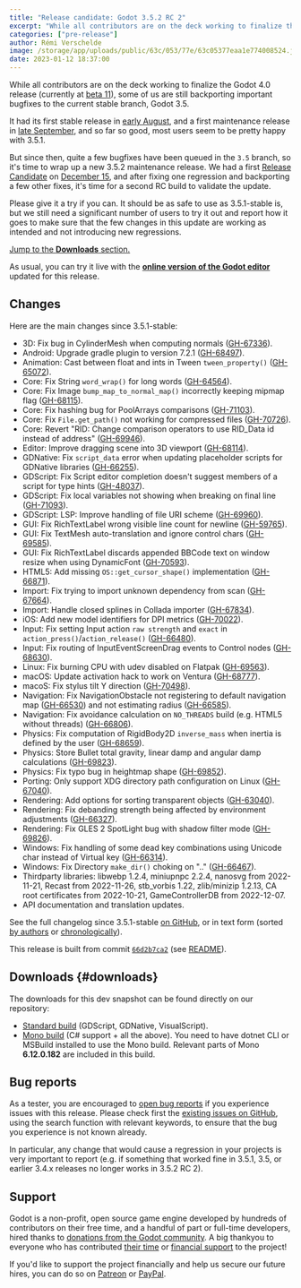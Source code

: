 ```yaml
---
title: "Release candidate: Godot 3.5.2 RC 2"
excerpt: "While all contributors are on the deck working to finalize the Godot 4.0 release, some of us are still backporting important bugfixes to the current stable branch, Godot 3.5. We're getting ready to release 3.5.2, now with a second Release Candidate available for testing."
categories: ["pre-release"]
author: Rémi Verschelde
image: /storage/app/uploads/public/63c/053/77e/63c05377eaa1e774008524.jpg
date: 2023-01-12 18:37:00
---
```


While all contributors are on the deck working to finalize the Godot 4.0 release (currently at [beta 11](/article/dev-snapshot-godot-4-0-beta-11)), some of us are still backporting important bugfixes to the current stable branch, Godot 3.5.

It had its first stable release in [early August](/article/godot-3-5-cant-stop-wont-stop), and a first maintenance release in [late September](/article/maintenance-release-godot-3-5-1), and so far so good, most users seem to be pretty happy with 3.5.1.

But since then, quite a few bugfixes have been queued in the `3.5` branch, so it's time to wrap up a new 3.5.2 maintenance release. We had a first [Release Candidate](https://en.wikipedia.org/wiki/Software_release_life_cycle#Release_candidate) on [December 15](/release-candidate-godot-3-5-2-rc-1), and after fixing one regression and backporting a few other fixes, it's time for a second RC build to validate the update.

Please give it a try if you can. It should be as safe to use as 3.5.1-stable is, but we still need a significant number of users to try it out and report how it goes to make sure that the few changes in this update are working as intended and not introducing new regressions.

[Jump to the **Downloads** section.](#downloads)

As usual, you can try it live with the [**online version of the Godot editor**](https://editor.godotengine.org/releases/3.5.2.rc2/) updated for this release.

## Changes

Here are the main changes since 3.5.1-stable:

- 3D: Fix bug in CylinderMesh when computing normals ([GH-67336](https://github.com/godotengine/godot/pull/67336)).
- Android: Upgrade gradle plugin to version 7.2.1 ([GH-68497](https://github.com/godotengine/godot/pull/68497)).
- Animation: Cast between float and ints in Tween `tween_property()` ([GH-65072](https://github.com/godotengine/godot/pull/65072)).
- Core: Fix String `word_wrap()` for long words ([GH-64564](https://github.com/godotengine/godot/pull/64564)).
- Core: Fix Image `bump_map_to_normal_map()` incorrectly keeping mipmap flag ([GH-68115](https://github.com/godotengine/godot/pull/68115)).
- Core: Fix hashing bug for PoolArrays comparisons ([GH-71103](https://github.com/godotengine/godot/pull/71103)).
- Core: Fix `File.get_path()` not working for compressed files ([GH-70726](https://github.com/godotengine/godot/pull/70726)).
- Core: Revert "RID: Change comparison operators to use RID_Data id instead of address" ([GH-69946](https://github.com/godotengine/godot/pull/69946)).
- Editor: Improve dragging scene into 3D viewport ([GH-68114](https://github.com/godotengine/godot/pull/68114)).
- GDNative: Fix `script_data` error when updating placeholder scripts for GDNative libraries ([GH-66255](https://github.com/godotengine/godot/pull/66255)).
- GDScript: Fix Script editor completion doesn't suggest members of a script for type hints ([GH-48037](https://github.com/godotengine/godot/pull/48037)).
- GDScript: Fix local variables not showing when breaking on final line ([GH-71093](https://github.com/godotengine/godot/pull/71093)).
- GDScript: LSP: Improve handling of file URI scheme ([GH-69960](https://github.com/godotengine/godot/pull/69960)).
- GUI: Fix RichTextLabel wrong visible line count for newline ([GH-59765](https://github.com/godotengine/godot/pull/59765)).
- GUI: Fix TextMesh auto-translation and ignore control chars ([GH-69585](https://github.com/godotengine/godot/pull/69585)).
- GUI: Fix RichTextLabel discards appended BBCode text on window resize when using DynamicFont ([GH-70593](https://github.com/godotengine/godot/pull/70593)).
- HTML5: Add missing `OS::get_cursor_shape()` implementation ([GH-66871](https://github.com/godotengine/godot/pull/66871)).
- Import: Fix trying to import unknown dependency from scan ([GH-67664](https://github.com/godotengine/godot/pull/67664)).
- Import: Handle closed splines in Collada importer ([GH-67834](https://github.com/godotengine/godot/pull/67834)).
- iOS: Add new model identifiers for DPI metrics ([GH-70022](https://github.com/godotengine/godot/pull/70022)).
- Input: Fix setting Input action `raw strength` and `exact` in `action_press()`/`action_release()` ([GH-66480](https://github.com/godotengine/godot/pull/66480)).
- Input: Fix routing of InputEventScreenDrag events to Control nodes ([GH-68630](https://github.com/godotengine/godot/pull/68630)).
- Linux: Fix burning CPU with udev disabled on Flatpak ([GH-69563](https://github.com/godotengine/godot/pull/69563)).
- macOS: Update activation hack to work on Ventura ([GH-68777](https://github.com/godotengine/godot/pull/68777)).
- macoS: Fix stylus tilt Y direction ([GH-70498](https://github.com/godotengine/godot/pull/70498)).
- Navigation: Fix NavigationObstacle not registering to default navigation map ([GH-66530](https://github.com/godotengine/godot/pull/66530)) and not estimating radius ([GH-66585](https://github.com/godotengine/godot/pull/66585)).
- Navigation: Fix avoidance calculation on `NO_THREADS` build (e.g. HTML5 without threads) ([GH-66806](https://github.com/godotengine/godot/pull/66806)).
- Physics: Fix computation of RigidBody2D `inverse_mass` when inertia is defined by the user ([GH-68659](https://github.com/godotengine/godot/pull/68659)).
- Physics: Store Bullet total gravity, linear damp and angular damp calculations ([GH-69823](https://github.com/godotengine/godot/pull/69823)).
- Physics: Fix typo bug in heightmap shape ([GH-69852](https://github.com/godotengine/godot/pull/69852)).
- Porting: Only support XDG directory path configuration on Linux ([GH-67040](https://github.com/godotengine/godot/pull/67040)).
- Rendering: Add options for sorting transparent objects ([GH-63040](https://github.com/godotengine/godot/pull/63040)).
- Rendering: Fix debanding strength being affected by environment adjustments ([GH-66327](https://github.com/godotengine/godot/pull/66327)).
- Rendering: Fix GLES 2 SpotLight bug with shadow filter mode ([GH-69826](https://github.com/godotengine/godot/pull/69826)).
- Windows: Fix handling of some dead key combinations using Unicode char instead of Virtual key ([GH-66314](https://github.com/godotengine/godot/pull/66314)).
- Windows: Fix Directory `make_dir()` choking on ".." ([GH-66467](https://github.com/godotengine/godot/pull/66467)).
- Thirdparty libraries: libwebp 1.2.4, miniupnpc 2.2.4, nanosvg from 2022-11-21, Recast from 2022-11-26, stb_vorbis 1.22, zlib/minizip 1.2.13, CA root certificates from 2022-10-21, GameControllerDB from 2022-12-07.
- API documentation and translation updates.

See the full changelog since 3.5.1-stable [on GitHub](https://github.com/godotengine/godot/compare/3.5.1-stable...66d2b7ca2b29b098cc5e310a5dd7a1d4fd03231d), or in text form (sorted [by authors](https://downloads.tuxfamily.org/godotengine/3.5.2/rc1/Godot_v3.5.2-rc1_changelog_authors.txt) or [chronologically](https://downloads.tuxfamily.org/godotengine/3.5.2/rc1/Godot_v3.5.2-rc1_changelog_chrono.txt)).

This release is built from commit [`66d2b7ca2`](https://github.com/godotengine/godot/commit/66d2b7ca2b29b098cc5e310a5dd7a1d4fd03231d) (see [README](https://downloads.tuxfamily.org/godotengine/3.5.2/rc2/README.txt)).

## Downloads {#downloads}

The downloads for this dev snapshot can be found directly on our repository:

- [Standard build](https://downloads.tuxfamily.org/godotengine/3.5.2/rc2/) (GDScript, GDNative, VisualScript).
- [Mono build](https://downloads.tuxfamily.org/godotengine/3.5.2/rc2/mono/) (C# support + all the above). You need to have dotnet CLI or MSBuild installed to use the Mono build. Relevant parts of Mono **6.12.0.182** are included in this build.

## Bug reports

As a tester, you are encouraged to [open bug reports](https://github.com/godotengine/godot/issues) if you experience issues with this release. Please check first the [existing issues on GitHub](https://github.com/godotengine/godot/issues), using the search function with relevant keywords, to ensure that the bug you experience is not known already.

In particular, any change that would cause a regression in your projects is very important to report (e.g. if something that worked fine in 3.5.1, 3.5, or earlier 3.4.x releases no longer works in 3.5.2 RC 2).

## Support

Godot is a non-profit, open source game engine developed by hundreds of contributors on their free time, and a handful of part or full-time developers, hired thanks to [donations from the Godot community](/donate). A big thankyou to everyone who has contributed [their time](https://github.com/godotengine/godot/blob/master/AUTHORS.md) or [financial support](https://github.com/godotengine/godot/blob/master/DONORS.md) to the project!

If you'd like to support the project financially and help us secure our future hires, you can do so on [Patreon](https://www.patreon.com/godotengine) or [PayPal](/donate).
